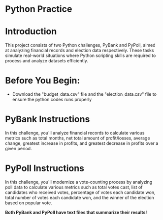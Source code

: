 # Python Practice

# Introduction
This project consists of two Python challenges, PyBank and PyPoll, aimed at analyzing financial records and election data respectively. These tasks simulate real-world situations where Python scripting skills are required to process and analyze datasets efficiently.

# Before You Begin:
- Download the "budget_data.csv" file and the "election_data.csv" file to ensure the python codes runs properly

# PyBank Instructions
In this challenge, you'll analyze financial records to calculate various metrics such as total months, net total amount of profit/losses, average change, greatest increase in profits, and greatest decrease in profits over a given period.

# PyPoll Instructions
In this challenge, you'll modernize a vote-counting process by analyzing poll data to calculate various metrics such as total votes cast, list of candidates who received votes, percentage of votes each candidate won, total number of votes each candidate won, and the winner of the election based on popular vote.


**Both PyBank and PyPoll have text files that summarize their results!**
